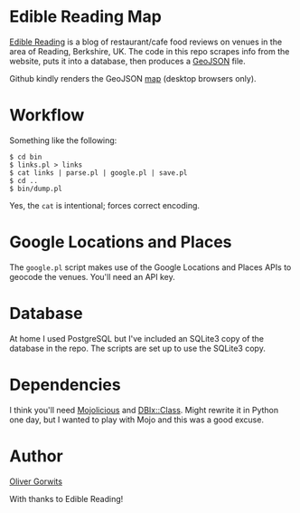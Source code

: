 # Edible Reading Map

[Edible Reading](http://ediblereading.com/) is a blog of restaurant/cafe food reviews on venues in the area of Reading, Berkshire, UK.
The code in this repo scrapes info from the website, puts it into a database, then produces a [GeoJSON](http://en.wikipedia.org/wiki/GeoJSON) file.

Github kindly renders the GeoJSON [map](https://github.com/ollyg/edible-reading/blob/master/edread.geojson) (desktop browsers only).

# Workflow

Something like the following:

````
$ cd bin
$ links.pl > links
$ cat links | parse.pl | google.pl | save.pl
$ cd ..
$ bin/dump.pl
````

Yes, the `cat` is intentional; forces correct encoding.

# Google Locations and Places

The `google.pl` script makes use of the Google Locations and Places APIs to geocode the venues. You'll need an API key.

# Database

At home I used PostgreSQL but I've included an SQLite3 copy of the database in the repo. The scripts are set up to use the SQLite3 copy.

# Dependencies

I think you'll need [Mojolicious](https://metacpan.org/pod/Mojolicious) and [DBIx::Class](https://metacpan.org/pod/DBIx::Class). Might rewrite it in Python one day, but I wanted to play with Mojo and this was a good excuse.

# Author

[Oliver Gorwits](mailto:oliver@cpan.org)

With thanks to Edible Reading!

